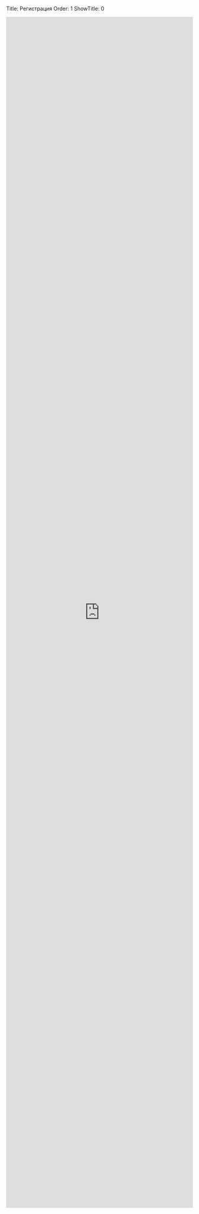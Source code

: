 Title: Регистрация
Order: 1
ShowTitle: 0

<iframe src="https://docs.google.com/forms/d/e/1FAIpQLSeWuyMVX0mq5A51020A0wH5C2e5tP6DYi8H-LBjBAyW1LvTUg/viewform?embedded=true" width="100%" height="3210px" frameborder="0" marginheight="0" marginwidth="0">Загрузка...</iframe>

